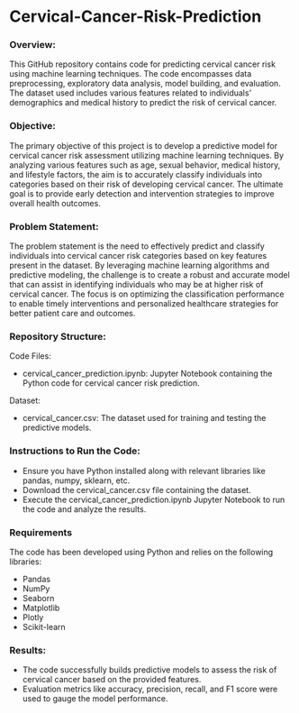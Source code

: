 # Cervical-Cancer-Risk-Prediction

### Overview:
This GitHub repository contains code for predicting cervical cancer risk using machine learning techniques. The code encompasses data preprocessing, exploratory data analysis, model building, and evaluation. The dataset used includes various features related to individuals' demographics and medical history to predict the risk of cervical cancer.

### Objective:
The primary objective of this project is to develop a predictive model for cervical cancer risk assessment utilizing machine learning techniques. By analyzing various features such as age, sexual behavior, medical history, and lifestyle factors, the aim is to accurately classify individuals into categories based on their risk of developing cervical cancer. The ultimate goal is to provide early detection and intervention strategies to improve overall health outcomes.

### Problem Statement:
The problem statement is the need to effectively predict and classify individuals into cervical cancer risk categories based on key features present in the dataset. By leveraging machine learning algorithms and predictive modeling, the challenge is to create a robust and accurate model that can assist in identifying individuals who may be at higher risk of cervical cancer. The focus is on optimizing the classification performance to enable timely interventions and personalized healthcare strategies for better patient care and outcomes.

### Repository Structure:
Code Files:
* cervical_cancer_prediction.ipynb: Jupyter Notebook containing the Python code for cervical cancer risk prediction.

Dataset:
* cervical_cancer.csv: The dataset used for training and testing the predictive models.

### Instructions to Run the Code:
* Ensure you have Python installed along with relevant libraries like pandas, numpy, sklearn, etc.
* Download the cervical_cancer.csv file containing the dataset.
* Execute the cervical_cancer_prediction.ipynb Jupyter Notebook to run the code and analyze the results.

### Requirements
The code has been developed using Python and relies on the following libraries:

* Pandas
* NumPy
* Seaborn
* Matplotlib
* Plotly
* Scikit-learn

### Results:
* The code successfully builds predictive models to assess the risk of cervical cancer based on the provided features.
* Evaluation metrics like accuracy, precision, recall, and F1 score were used to gauge the model performance.
